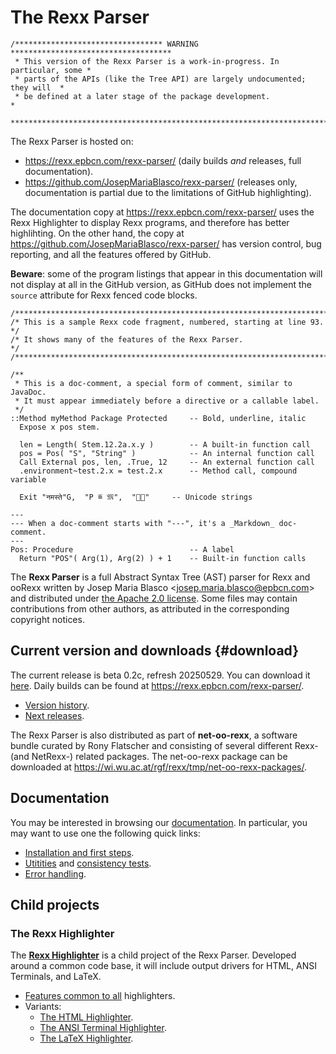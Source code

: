 The Rexx Parser
===============

```
/********************************* WARNING ************************************
 * This version of the Rexx Parser is a work-in-progress. In particular, some *
 * parts of the APIs (like the Tree API) are largely undocumented; they will  *
 * be defined at a later stage of the package development.                    *
 ******************************************************************************/
```

The Rexx Parser is hosted on:

- <https://rexx.epbcn.com/rexx-parser/> (daily builds *and* releases,
  full documentation).
- <https://github.com/JosepMariaBlasco/rexx-parser/> (releases only,
  documentation is partial due to the limitations of GitHub highlighting).

The documentation copy at <https://rexx.epbcn.com/rexx-parser/> uses
the Rexx Highlighter to display Rexx programs, and therefore has better
highlihting. On the other hand, the copy at
<https://github.com/JosepMariaBlasco/rexx-parser/>
has version control, bug reporting, and all the features offered by GitHub.

**Beware**: some of the program listings that appear in this documentation
will not display at all in the GitHub version, as GitHub does not implement
the `source` attribute for Rexx fenced code blocks.

~~~rexx {.numberLines startfrom=93 unicode}
/*******************************************************************************/
/* This is a sample Rexx code fragment, numbered, starting at line 93.         */
/* It shows many of the features of the Rexx Parser.                           */
/*******************************************************************************/

/**
 * This is a doc-comment, a special form of comment, similar to JavaDoc.
 * It must appear immediately before a directive or a callable label.
 */
::Method myMethod Package Protected     -- Bold, underline, italic
  Expose x pos stem.

  len = Length( Stem.12.2a.x.y )        -- A built-in function call
  pos = Pos( "S", "String" )            -- An internal function call
  Call External pos, len, .True, 12     -- An external function call
  .environment~test.2.x = test.2.x      -- Method call, compound variable

  Exit "नमस्ते"G,  "P ≝ 𝔐",  "🦞🍐"     -- Unicode strings

---
--- When a doc-comment starts with "---", it's a _Markdown_ doc-comment.
---
Pos: Procedure                          -- A label
  Return "POS"( Arg(1), Arg(2) ) + 1    -- Built-in function calls
~~~

The **Rexx Parser** is a full Abstract Syntax Tree (AST)
parser for Rexx and ooRexx written by Josep Maria Blasco
&lt;<josep.maria.blasco@epbcn.com>&gt; and distributed
under [the Apache 2.0 license](LICENSE). Some files may
contain contributions from other authors, as attributed
in the corresponding copyright notices.

Current version and downloads {#download}
-----------------------------

The current release is beta 0.2c, refresh 20250529.
You can download it <a href="Rexx-Parser-0.2c-20250529.zip">here</a>.
Daily builds can be found at <https://rexx.epbcn.com/rexx-parser/>.

- [Version history](doc/history/).
- [Next releases](doc/todo/).

The Rexx Parser is also distributed as part of **net-oo-rexx**,
a software bundle curated by Rony Flatscher and consisting of
several different Rexx- (and NetRexx-) related packages.
The net-oo-rexx package can be downloaded at
<https://wi.wu.ac.at/rgf/rexx/tmp/net-oo-rexx-packages/>.

Documentation
-------------

You may be interested in browsing our [documentation](doc/).
In particular, you may want to use one the following quick links:

- [Installation and first steps](doc/guide/install/).
- [Utitities](doc/samples/) and [consistency tests](tests/).
- [Error handling](doc/guide/errors/).

Child projects
--------------

### The Rexx Highlighter

The [**Rexx Highlighter**](doc/highlighter/) is a child project
of the Rexx Parser. Developed around a common code base,
it will include output drivers for HTML, ANSI Terminals,
and LaTeX.

- [Features common to all](doc/highlighter/features/) highlighters.
- Variants:
  - [The HTML Highlighter](doc/highlighter/html/).
  - [The ANSI Terminal Highlighter](doc/highlighter/ansi/).
  - [The LaTeX Highlighter](doc/highlighter/latex/).







